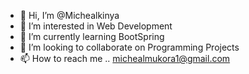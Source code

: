 - 👋 Hi, I’m @Michealkinya
- 👀 I’m interested in Web Development
- 🌱 I’m currently learning BootSpring
- 💞️ I’m looking to collaborate on Programming Projects
- 📫 How to reach me .. michealmukora1@gmail.com

<!---
Michealkinya/Michealkinya is a ✨ special ✨ repository because its `README.md` (this file) appears on your GitHub profile.
You can click the Preview link to take a look at your changes.
--->
